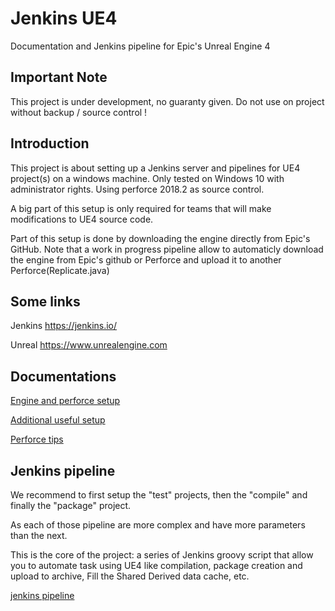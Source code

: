 # Jenkins UE4
Documentation and Jenkins pipeline for Epic's Unreal Engine 4

## Important Note
This project is under development, no guaranty given.
Do not use on project without backup / source control !

## Introduction

This project is about setting up a Jenkins server and pipelines for UE4 project(s) on a windows machine.
Only tested on Windows 10 with administrator rights.
Using perforce 2018.2 as source control.

A big part of this setup is only required for teams that will make modifications to UE4 source code.

Part of this setup is done by downloading the engine directly from Epic's GitHub.
Note that a work in progress pipeline allow to automaticly download the engine from Epic's github or Perforce and upload it to another Perforce(Replicate.java)

## Some links

Jenkins
https://jenkins.io/

Unreal
https://www.unrealengine.com

## Documentations

[Engine and perforce setup](Documentation/SETUP.md)

[Additional useful setup](Documentation/ADD_SETUP.md)

[Perforce tips](Documentation/P4_TIPS.md)

## Jenkins pipeline

We recommend to first setup the "test" projects, then the "compile" and finally the "package" project. 

As each of those pipeline are more complex and have more parameters than the next.

This is the core of the project: a series of Jenkins groovy script that allow you to automate task using UE4 like compilation, package creation and upload to archive, Fill the Shared Derived data cache, etc.

[jenkins pipeline](Pipelines/.)
